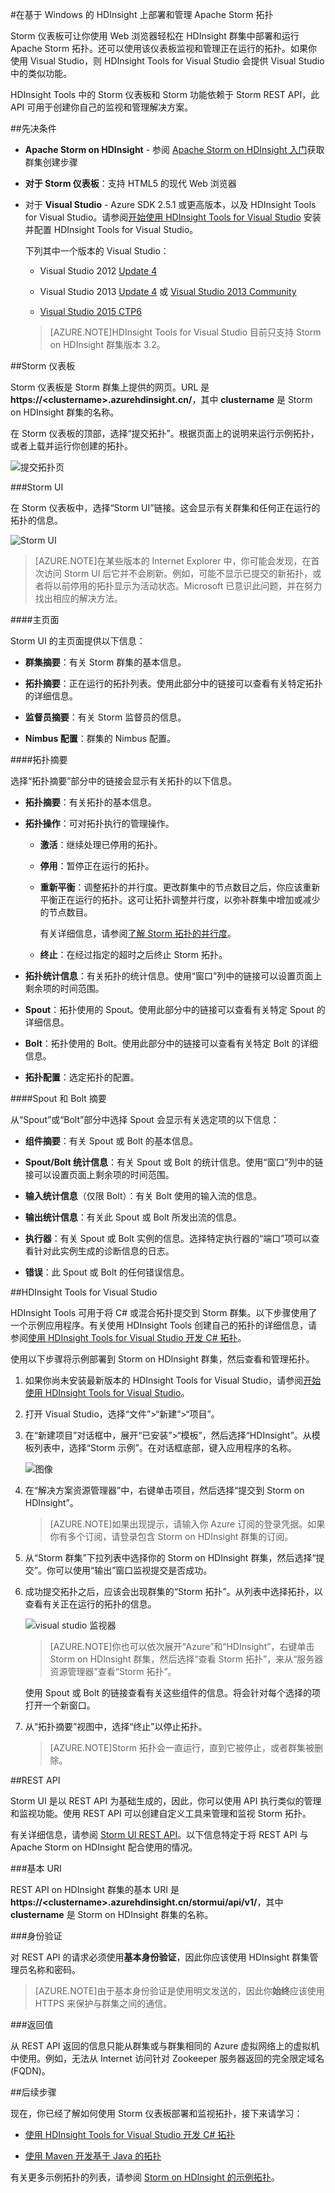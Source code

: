 <properties
   pageTitle="在 HDInsight 上部署和管理 Apache Storm 拓扑 | Windows Azure"
   description="了解如何使用 HDInsight 上的 Storm 仪表板部署、监视和管理 Apache Storm 拓扑。使用 Hadoop Tools for Visual Studio。"
   services="hdinsight"
   documentationCenter=""
   authors="Blackmist"
   manager="paulettm"
   editor="cgronlun"
	tags="azure-portal"/>

<tags
	ms.service="hdinsight"
	ms.date="09/23/2015"
	wacn.date="11/27/2015"/>

#在基于 Windows 的 HDInsight 上部署和管理 Apache Storm 拓扑

Storm 仪表板可让你使用 Web 浏览器轻松在 HDInsight 群集中部署和运行 Apache Storm 拓扑。还可以使用该仪表板监视和管理正在运行的拓扑。如果你使用 Visual Studio，则 HDInsight Tools for Visual Studio 会提供 Visual Studio 中的类似功能。

HDInsight Tools 中的 Storm 仪表板和 Storm 功能依赖于 Storm REST API，此 API 可用于创建你自己的监视和管理解决方案。

##先决条件

* **Apache Storm on HDInsight** - 参阅 <a href="/documentation/articles/hdinsight-apache-storm-tutorial-get-started" target="_blank">Apache Storm on HDInsight 入门</a>获取群集创建步骤

* **对于 Storm 仪表板**：支持 HTML5 的现代 Web 浏览器

* 对于 **Visual Studio** - Azure SDK 2.5.1 或更高版本，以及 HDInsight Tools for Visual Studio。请参阅<a href="/documentation/articles/hdinsight-hadoop-visual-studio-tools-get-started" target="_blank">开始使用 HDInsight Tools for Visual Studio</a> 安装并配置 HDInsight Tools for Visual Studio。

	下列其中一个版本的 Visual Studio：

	* Visual Studio 2012 <a href="http://www.microsoft.com/download/details.aspx?id=39305" target="_blank">Update 4</a>

	* Visual Studio 2013 <a href="http://www.microsoft.com/download/details.aspx?id=44921" target="_blank">Update 4</a> 或 <a href="http://download.microsoft.com/download/7/1/B/71BA74D8-B9A0-4E6C-9159-A8335D54437E/vs_community.exe" target="_blank">Visual Studio 2013 Community</a>

	* <a href="http://visualstudio.com/downloads/visual-studio-2015-ctp-vs" target="_blank">Visual Studio 2015 CTP6</a>

	> [AZURE.NOTE]HDInsight Tools for Visual Studio 目前只支持 Storm on HDInsight 群集版本 3.2。

##Storm 仪表板

Storm 仪表板是 Storm 群集上提供的网页。URL 是 **https://&lt;clustername>.azurehdinsight.cn/**，其中 **clustername** 是 Storm on HDInsight 群集的名称。

在 Storm 仪表板的顶部，选择“提交拓扑”。根据页面上的说明来运行示例拓扑，或者上载并运行你创建的拓扑。

![提交拓扑页][storm-dashboard-submit]

###Storm UI

在 Storm 仪表板中，选择“Storm UI”链接。这会显示有关群集和任何正在运行的拓扑的信息。

![Storm UI][storm-dashboard-ui]

> [AZURE.NOTE]在某些版本的 Internet Explorer 中，你可能会发现，在首次访问 Storm UI 后它并不会刷新。例如，可能不显示已提交的新拓扑，或者将以前停用的拓扑显示为活动状态。Microsoft 已意识此问题，并在努力找出相应的解决方法。

####主页面

Storm UI 的主页面提供以下信息：

* **群集摘要**：有关 Storm 群集的基本信息。

* **拓扑摘要**：正在运行的拓扑列表。使用此部分中的链接可以查看有关特定拓扑的详细信息。

* **监督员摘要**：有关 Storm 监督员的信息。

* **Nimbus 配置**：群集的 Nimbus 配置。

####拓扑摘要

选择“拓扑摘要”部分中的链接会显示有关拓扑的以下信息。

* **拓扑摘要**：有关拓扑的基本信息。

* **拓扑操作**：可对拓扑执行的管理操作。

	* **激活**：继续处理已停用的拓扑。

	* **停用**：暂停正在运行的拓扑。

	* **重新平衡**：调整拓扑的并行度。更改群集中的节点数目之后，你应该重新平衡正在运行的拓扑。这可让拓扑调整并行度，以弥补群集中增加或减少的节点数目。

		有关详细信息，请参阅<a href="http://storm.apache.org/documentation/Understanding-the-parallelism-of-a-Storm-topology.html" target="_blank">了解 Storm 拓扑的并行度</a>。

	* **终止**：在经过指定的超时之后终止 Storm 拓扑。

* **拓扑统计信息**：有关拓扑的统计信息。使用“窗口”列中的链接可以设置页面上剩余项的时间范围。

* **Spout**：拓扑使用的 Spout。使用此部分中的链接可以查看有关特定 Spout 的详细信息。

* **Bolt**：拓扑使用的 Bolt。使用此部分中的链接可以查看有关特定 Bolt 的详细信息。

* **拓扑配置**：选定拓扑的配置。

####Spout 和 Bolt 摘要

从“Spout”或“Bolt”部分中选择 Spout 会显示有关选定项的以下信息：

* **组件摘要**：有关 Spout 或 Bolt 的基本信息。

* **Spout/Bolt 统计信息**：有关 Spout 或 Bolt 的统计信息。使用“窗口”列中的链接可以设置页面上剩余项的时间范围。

* **输入统计信息**（仅限 Bolt）：有关 Bolt 使用的输入流的信息。

* **输出统计信息**：有关此 Spout 或 Bolt 所发出流的信息。

* **执行器**：有关 Spout 或 Bolt 实例的信息。选择特定执行器的“端口”项可以查看针对此实例生成的诊断信息的日志。

* **错误**：此 Spout 或 Bolt 的任何错误信息。

##HDInsight Tools for Visual Studio

HDInsight Tools 可用于将 C# 或混合拓扑提交到 Storm 群集。以下步骤使用了一个示例应用程序。有关使用 HDInsight Tools 创建自己的拓扑的详细信息，请参阅[使用 HDInsight Tools for Visual Studio 开发 C# 拓扑](/documentation/articles/hdinsight-storm-develop-csharp-visual-studio-topology)。

使用以下步骤将示例部署到 Storm on HDInsight 群集，然后查看和管理拓扑。

1. 如果你尚未安装最新版本的 HDInsight Tools for Visual Studio，请参阅<a href="/documentation/articles/hdinsight-hadoop-visual-studio-tools-get-started" target="_blank">开始使用 HDInsight Tools for Visual Studio</a>。

2. 打开 Visual Studio，选择“文件”>“新建”>“项目”。

3. 在“新建项目”对话框中，展开“已安装”>“模板”，然后选择“HDInsight”。从模板列表中，选择“Storm 示例”。在对话框底部，键入应用程序的名称。

	![图像](./media/hdinsight-storm-deploy-monitor-topology/sample.png)

1. 在“解决方案资源管理器”中，右键单击项目，然后选择“提交到 Storm on HDInsight”。

	> [AZURE.NOTE]如果出现提示，请输入你 Azure 订阅的登录凭据。如果你有多个订阅，请登录包含 Storm on HDInsight 群集的订阅。

2. 从“Storm 群集”下拉列表中选择你的 Storm on HDInsight 群集，然后选择“提交”。你可以使用“输出”窗口监视提交是否成功。

3. 成功提交拓扑之后，应该会出现群集的“Storm 拓扑”。从列表中选择拓扑，以查看有关正在运行的拓扑的信息。

	![visual studio 监视器](./media/hdinsight-storm-deploy-monitor-topology/vsmonitor.png)

	> [AZURE.NOTE]你也可以依次展开“Azure”和“HDInsight”，右键单击 Storm on HDInsight 群集，然后选择“查看 Storm 拓扑”，来从“服务器资源管理器”查看“Storm 拓扑”。

	使用 Spout 或 Bolt 的链接查看有关这些组件的信息。将会针对每个选择的项打开一个新窗口。

4. 从“拓扑摘要”视图中，选择“终止”以停止拓扑。

	> [AZURE.NOTE]Storm 拓扑会一直运行，直到它被停止，或者群集被删除。

##REST API

Storm UI 是以 REST API 为基础生成的，因此，你可以使用 API 执行类似的管理和监视功能。使用 REST API 可以创建自定义工具来管理和监视 Storm 拓扑。

有关详细信息，请参阅 <a href="https://github.com/apache/storm/blob/master/docs/documentation/ui-rest-api.md" target="_base">Storm UI REST API</a>。以下信息特定于将 REST API 与 Apache Storm on HDInsight 配合使用的情况。

###基本 URI

REST API on HDInsight 群集的基本 URI 是 **https://&lt;clustername>.azurehdinsight.cn/stormui/api/v1/**，其中 **clustername** 是 Storm on HDInsight 群集的名称。

###身份验证

对 REST API 的请求必须使用**基本身份验证**，因此你应该使用 HDInsight 群集管理员名称和密码。

> [AZURE.NOTE]由于基本身份验证是使用明文发送的，因此你**始终**应该使用 HTTPS 来保护与群集之间的通信。

###返回值

从 REST API 返回的信息只能从群集或与群集相同的 Azure 虚拟网络上的虚拟机中使用。例如，无法从 Internet 访问针对 Zookeeper 服务器返回的完全限定域名 (FQDN)。

##后续步骤

现在，你已经了解如何使用 Storm 仪表板部署和监视拓扑，接下来请学习：

* [使用 HDInsight Tools for Visual Studio 开发 C# 拓扑](/documentation/articles/hdinsight-storm-develop-csharp-visual-studio-topology)

* [使用 Maven 开发基于 Java 的拓扑](/documentation/articles/hdinsight-storm-develop-java-topology)

有关更多示例拓扑的列表，请参阅 [Storm on HDInsight 的示例拓扑](/documentation/articles/hdinsight-storm-example-topology)。

[hdinsight-dashboard]: ./media/hdinsight-storm-deploy-monitor-topology/dashboard-link.png
[storm-dashboard-submit]: ./media/hdinsight-storm-deploy-monitor-topology/submit.png
[storm-dashboard-ui]: ./media/hdinsight-storm-deploy-monitor-topology/storm-ui-summary.png

<!---HONumber=82-->